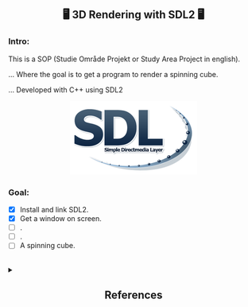 <h2 align="center">
🖥 3D Rendering with SDL2 🖥
</h2>

### Intro:
This is a SOP (Studie Område Projekt or Study Area Project in english).

...
Where the goal is to get a program to render a spinning cube.

... Developed with C++ using SDL2


<div align="center">
<img src="./res/SDL2.png" alt="SDL2 logo image">
</div>

### Goal:
- [x] Install and link SDL2.
- [x] Get a window on screen.
- [ ] .
- [ ] .
- [ ] A spinning cube.

<br>
<details>
<summary><h2 align="center">References</h2></summary>
<br>
[SDL2 "installation" guide using vcpkg](https://gamefromscratch.com/vcpkg-cpp-easy-mode-step-by-step-tutorial/)
</details>

